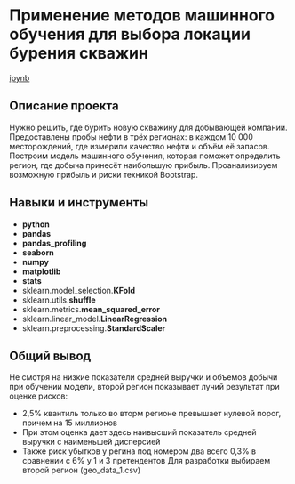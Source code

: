 # Применение методов машинного обучения для выбора локации бурения скважин

[ipynb](https://github.com/KlyuchevenkoE/yandex_praktikum/blob/master/notebooks/7_ml_business_oil/ml_business_oil.ipynb)

## Описание проекта

Нужно решить, где бурить новую скважину для добывающей компании. Предоставлены пробы нефти в трёх регионах: в каждом 10 000 месторождений, где измерили качество нефти и объём её запасов. Построим модель машинного обучения, которая поможет определить регион, где добыча принесёт наибольшую прибыль. Проанализируем возможную прибыль и риски техникой Bootstrap.

## Навыки и инструменты

- **python**
- **pandas**
- **pandas_profiling**
- **seaborn**
- **numpy**
- **matplotlib**
- **stats**
- sklearn.model_selection.**KFold**
- sklearn.utils.**shuffle**
- sklearn.metrics.**mean_squared_error**
- sklearn.linear_model.**LinearRegression**
- sklearn.preprocessing.**StandardScaler**

## 

## Общий вывод

Не смотря на низкие показатели средней выручки и объемов добычи при обучении модели, второй регион показывает лучий результат при оценке рисков:

* 2,5% квантиль только во вторм регионе превышает нулевой порог, причем на 15 миллионов
* При этом оценка дает здесь наивысший показатель средней выручки с наименьшей дисперсией
* Также риск убытков у регина под номером два всего 0,3% в сравнении с 6% у 1 и 3 претендентов
Для разработки выбираем второй регион (geo_data_1.csv)
